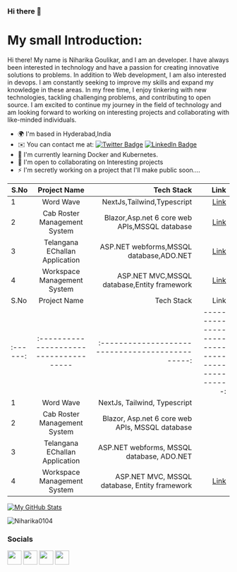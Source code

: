 
### Hi there 👋
# My small Introduction:

Hi there! My name is Niharika Goulikar, and I am an developer. I have always been interested in technology and have a passion for creating innovative solutions to problems. In addition to Web development, I am also interested in devops. I am constantly seeking to improve my skills and expand my knowledge in these areas. In my free time, I enjoy tinkering with new technologies, tackling challenging problems, and contributing to open source. I am excited to continue my journey in the field of technology and am looking forward to working on interesting projects and collaborating with like-minded individuals.

* 🌍  I'm based in Hyderabad,India
* ✉️  You can contact me at: [![Twitter Badge](https://img.shields.io/badge/Twitter-Profile-informational?style=flat&logo=twitter&logoColor=white&color=1CA2F1)](https://twitter.com/NiharikaGoulik1) [![LinkedIn Badge](https://img.shields.io/badge/LinkedIn-Profile-informational?style=flat&logo=linkedin&logoColor=white&color=#0d6da8)](https://www.linkedin.com/in/niharika-goulikar-43a2a01b0/)
* 🧠  I'm currently learning Docker and Kubernetes. 
* 🤝  I'm open to collaborating on Interesting projects
* ⚡  I'm secretly working on a project that I'll make public soon....

| S.No          | Project Name                                  | Tech Stack                                     |Link                                         |
| ------------- |:---------------------------------------------:| ----------------------------------------------:|--------------------------------------------:| 
|1              | Word Wave                                     | NextJs,Tailwind,Typescript                     |[Link](https://github.com/Niharika0104/wordwave) | 
|2              | Cab Roster Management System                  |   Blazor,Asp.net 6 core web APIs,MSSQL database|     [Link](https://github.com/Niharika0104/ZelisCabPortal) |                    
|3              | Telangana EChallan Application                |    ASP.NET webforms,MSSQL database,ADO.NET     |[Link](https://github.com/Niharika0104/TelanganaEchallan)    | 
|4              | Workspace Management System                   | ASP.NET MVC,MSSQL database,Entity framework    |<a href="#" class="button blue">Link</a>     | 
| S.No | Project Name                        | Tech Stack                                     | Link                                         |
|:------:|:-------------------------------------|:----------------------------------------------:|----------------------------------------------:|
| 1    | Word Wave                           | NextJs, Tailwind, Typescript                  |                                   |
| 2    | Cab Roster Management System        | Blazor, Asp.net 6 core web APIs, MSSQL database|                                     |
| 3    | Telangana EChallan Application      | ASP.NET webforms, MSSQL database, ADO.NET     |                                     |
| 4    | Workspace Management System         | ASP.NET MVC, MSSQL database, Entity framework | [Link](#)                                    |

[![My GitHub Stats](https://github-readme-stats.vercel.app/api/?username=Niharika0104&count_private=true&theme=tokyonight&showicons=true)]()
<p><img align="center" src="https://github-readme-streak-stats.herokuapp.com/?user=Niharika0104&theme=tokyonight" alt="Niharika0104" /></p>

### Socials

<p align="left"> <a href="https://discord.com/users/niharika3329" target="_blank" rel="noreferrer"><img src="https://raw.githubusercontent.com/danielcranney/readme-generator/main/public/icons/socials/discord.svg" width="32" height="32" /></a> <a href="https://github.com/Niharika0104" target="_blank" rel="noreferrer"><img src="https://raw.githubusercontent.com/danielcranney/readme-generator/main/public/icons/socials/github.svg" width="32" height="32" /></a> <a href="https://www.linkedin.com/in/niharika-goulikar-43a2a01b0/" target="_blank" rel="noreferrer"><img src="https://raw.githubusercontent.com/danielcranney/readme-generator/main/public/icons/socials/linkedin.svg" width="32" height="32" /></a> <a href="https://twitter.com/NiharikaGoulik1" target="_blank" rel="noreferrer"><img src="https://raw.githubusercontent.com/danielcranney/readme-generator/main/public/icons/socials/twitter.svg" width="32" height="32" /></a></p>
